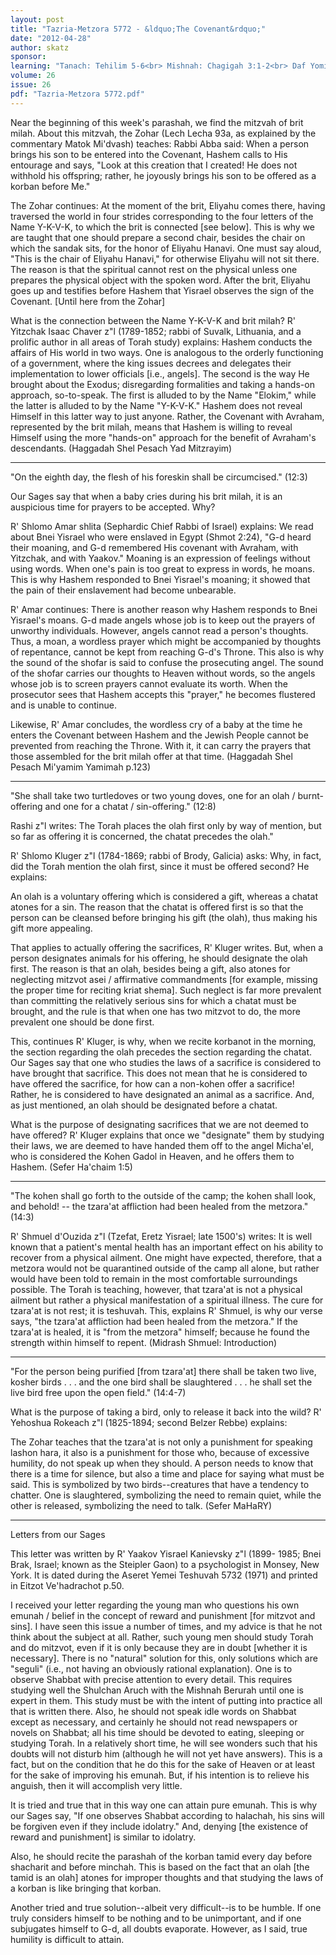 ```yaml
---
layout: post
title: "Tazria-Metzora 5772 - &ldquo;The Covenant&rdquo;"
date: "2012-04-28"
author: skatz
sponsor: 
learning: "Tanach: Tehilim 5-6<br> Mishnah: Chagigah 3:1-2<br> Daf Yomi (Bavli): Me'ilah 13<br> Daf Yomi (Yerushalmi): Chagigah<br> Halachah Yomit: Orach Chaim 46:8-47:1"
volume: 26
issue: 26
pdf: "Tazria-Metzora 5772.pdf"
---
```


Near the beginning of this week's parashah, we find the mitzvah of brit milah. About this mitzvah, the Zohar (Lech Lecha 93a, as explained by the commentary Matok Mi'dvash) teaches: Rabbi Abba said: When a person brings his son to be entered into the Covenant, Hashem calls to His entourage and says, "Look at this creation that I created! He does not withhold his offspring; rather, he joyously brings his son to be offered as a korban before Me."

The Zohar continues: At the moment of the brit, Eliyahu comes there, having traversed the world in four strides corresponding to the four letters of the Name Y-K-V-K, to which the brit is connected \[see below\]. This is why we are taught that one should prepare a second chair, besides the chair on which the sandak sits, for the honor of Eliyahu Hanavi. One must say aloud, "This is the chair of Eliyahu Hanavi," for otherwise Eliyahu will not sit there. The reason is that the spiritual cannot rest on the physical unless one prepares the physical object with the spoken word. After the brit, Eliyahu goes up and testifies before Hashem that Yisrael observes the sign of the Covenant. \[Until here from the Zohar\]

What is the connection between the Name Y-K-V-K and brit milah? R' Yitzchak Isaac Chaver z"l (1789-1852; rabbi of Suvalk, Lithuania, and a prolific author in all areas of Torah study) explains: Hashem conducts the affairs of His world in two ways. One is analogous to the orderly functioning of a government, where the king issues decrees and delegates their implementation to lower officials \[i.e., angels\]. The second is the way He brought about the Exodus; disregarding formalities and taking a hands-on approach, so-to-speak. The first is alluded to by the Name "Elokim," while the latter is alluded to by the Name "Y-K-V-K." Hashem does not reveal Himself in this latter way to just anyone. Rather, the Covenant with Avraham, represented by the brit milah, means that Hashem is willing to reveal Himself using the more "hands-on" approach for the benefit of Avraham's descendants. (Haggadah Shel Pesach Yad Mitzrayim)

********

"On the eighth day, the flesh of his foreskin shall be circumcised." (12:3)

Our Sages say that when a baby cries during his brit milah, it is an auspicious time for prayers to be accepted. Why?

R' Shlomo Amar shlita (Sephardic Chief Rabbi of Israel) explains: We read about Bnei Yisrael who were enslaved in Egypt (Shmot 2:24), "G-d heard their moaning, and G-d remembered His covenant with Avraham, with Yitzchak, and with Yaakov." Moaning is an expression of feelings without using words. When one's pain is too great to express in words, he moans. This is why Hashem responded to Bnei Yisrael's moaning; it showed that the pain of their enslavement had become unbearable.

R' Amar continues: There is another reason why Hashem responds to Bnei Yisrael's moans. G-d made angels whose job is to keep out the prayers of unworthy individuals. However, angels cannot read a person's thoughts. Thus, a moan, a wordless prayer which might be accompanied by thoughts of repentance, cannot be kept from reaching G-d's Throne. This also is why the sound of the shofar is said to confuse the prosecuting angel. The sound of the shofar carries our thoughts to Heaven without words, so the angels whose job is to screen prayers cannot evaluate its worth. When the prosecutor sees that Hashem accepts this "prayer," he becomes flustered and is unable to continue.

Likewise, R' Amar concludes, the wordless cry of a baby at the time he enters the Covenant between Hashem and the Jewish People cannot be prevented from reaching the Throne. With it, it can carry the prayers that those assembled for the brit milah offer at that time. (Haggadah Shel Pesach Mi'yamim Yamimah p.123)

********

"She shall take two turtledoves or two young doves, one for an olah / burnt-offering and one for a chatat / sin-offering." (12:8)

Rashi z"l writes: The Torah places the olah first only by way of mention, but so far as offering it is concerned, the chatat precedes the olah."

R' Shlomo Kluger z"l (1784-1869; rabbi of Brody, Galicia) asks: Why, in fact, did the Torah mention the olah first, since it must be offered second? He explains:

An olah is a voluntary offering which is considered a gift, whereas a chatat atones for a sin. The reason that the chatat is offered first is so that the person can be cleansed before bringing his gift (the olah), thus making his gift more appealing.

That applies to actually offering the sacrifices, R' Kluger writes. But, when a person designates animals for his offering, he should designate the olah first. The reason is that an olah, besides being a gift, also atones for neglecting mitzvot asei / affirmative commandments \[for example, missing the proper time for reciting kriat shema\]. Such neglect is far more prevalent than committing the relatively serious sins for which a chatat must be brought, and the rule is that when one has two mitzvot to do, the more prevalent one should be done first.

This, continues R' Kluger, is why, when we recite korbanot in the morning, the section regarding the olah precedes the section regarding the chatat. Our Sages say that one who studies the laws of a sacrifice is considered to have brought that sacrifice. This does not mean that he is considered to have offered the sacrifice, for how can a non-kohen offer a sacrifice! Rather, he is considered to have designated an animal as a sacrifice. And, as just mentioned, an olah should be designated before a chatat.

What is the purpose of designating sacrifices that we are not deemed to have offered? R' Kluger explains that once we "designate" them by studying their laws, we are deemed to have handed them off to the angel Micha'el, who is considered the Kohen Gadol in Heaven, and he offers them to Hashem. (Sefer Ha'chaim 1:5)

********

"The kohen shall go forth to the outside of the camp; the kohen shall look, and behold! -- the tzara'at affliction had been healed from the metzora." (14:3)

R' Shmuel d'Ouzida z"l (Tzefat, Eretz Yisrael; late 1500's) writes: It is well known that a patient's mental health has an important effect on his ability to recover from a physical ailment. One might have expected, therefore, that a metzora would not be quarantined outside of the camp all alone, but rather would have been told to remain in the most comfortable surroundings possible. The Torah is teaching, however, that tzara'at is not a physical ailment but rather a physical manifestation of a spiritual illness. The cure for tzara'at is not rest; it is teshuvah. This, explains R' Shmuel, is why our verse says, "the tzara'at affliction had been healed from the metzora." If the tzara'at is healed, it is "from the metzora" himself; because he found the strength within himself to repent. (Midrash Shmuel: Introduction)

********

"For the person being purified \[from tzara'at\] there shall be taken two live, kosher birds . . . and the one bird shall be slaughtered . . . he shall set the live bird free upon the open field." (14:4-7)

What is the purpose of taking a bird, only to release it back into the wild? R' Yehoshua Rokeach z"l (1825-1894; second Belzer Rebbe) explains:

The Zohar teaches that the tzara'at is not only a punishment for speaking lashon hara, it also is a punishment for those who, because of excessive humility, do not speak up when they should. A person needs to know that there is a time for silence, but also a time and place for saying what must be said. This is symbolized by two birds--creatures that have a tendency to chatter. One is slaughtered, symbolizing the need to remain quiet, while the other is released, symbolizing the need to talk. (Sefer MaHaRY)

********

Letters from our Sages

This letter was written by R' Yaakov Yisrael Kanievsky z"l (1899- 1985; Bnei Brak, Israel; known as the Steipler Gaon) to a psychologist in Monsey, New York. It is dated during the Aseret Yemei Teshuvah 5732 (1971) and printed in Eitzot Ve'hadrachot p.50.

I received your letter regarding the young man who questions his own emunah / belief in the concept of reward and punishment \[for mitzvot and sins\]. I have seen this issue a number of times, and my advice is that he not think about the subject at all. Rather, such young men should study Torah and do mitzvot, even if it is only because they are in doubt \[whether it is necessary\]. There is no "natural" solution for this, only solutions which are "seguli" (i.e., not having an obviously rational explanation). One is to observe Shabbat with precise attention to every detail. This requires studying well the Shulchan Aruch with the Mishnah Berurah until one is expert in them. This study must be with the intent of putting into practice all that is written there. Also, he should not speak idle words on Shabbat except as necessary, and certainly he should not read newspapers or novels on Shabbat; all his time should be devoted to eating, sleeping or studying Torah. In a relatively short time, he will see wonders such that his doubts will not disturb him (although he will not yet have answers). This is a fact, but on the condition that he do this for the sake of Heaven or at least for the sake of improving his emunah. But, if his intention is to relieve his anguish, then it will accomplish very little.

It is tried and true that in this way one can attain pure emunah. This is why our Sages say, "If one observes Shabbat according to halachah, his sins will be forgiven even if they include idolatry." And, denying \[the existence of reward and punishment\] is similar to idolatry.

Also, he should recite the parashah of the korban tamid every day before shacharit and before minchah. This is based on the fact that an olah \[the tamid is an olah\] atones for improper thoughts and that studying the laws of a korban is like bringing that korban.

Another tried and true solution--albeit very difficult--is to be humble. If one truly considers himself to be nothing and to be unimportant, and if one subjugates himself to G-d, all doubts evaporate. However, as I said, true humility is difficult to attain.

